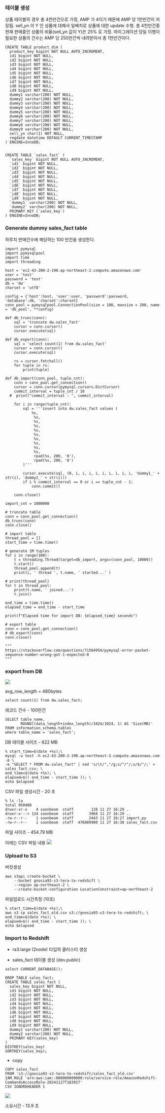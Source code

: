### 테이블 생성 ###

상품 테이블의 경우 총 4천만건으로 가정, AMP 가 4이기 때문에 AMP 당 1천만건이 저장됨.
sell_yn 이 Y 인 상품에 대해서 일배치로 상품에 대한 update 수행.
총 4천만건중 현재 판매중인 상품의 비율(sell_yn 값이 Y)은 25% 로 가정.
마이그레이션 당일 이행이 필요한 상품의 건수는 AMP 당 250만건씩 내려받아서 총 1천만건이다.
```
CREATE TABLE product_dim (
  product_key bigint NOT NULL AUTO_INCREMENT,
  id1 bigint NOT NULL,
  id2 bigint NOT NULL,
  id3 bigint NOT NULL,
  id4 bigint NOT NULL,
  id5 bigint NOT NULL,
  id6 bigint NOT NULL,
  id7 bigint NOT NULL,
  id8 bigint NOT NULL,
  id9 bigint NOT NULL,
  dummy1 varchar(200) NOT NULL,
  dummy2 varchar(200) NOT NULL,
  dummy3 varchar(200) NOT NULL,
  dummy4 varchar(200) NOT NULL,
  dummy5 varchar(200) NOT NULL,
  dummy6 varchar(200) NOT NULL,
  dummy7 varchar(200) NOT NULL,
  dummy8 varchar(200) NOT NULL,
  dummy9 varchar(200) NOT NULL,
  sell_yn char(1) NOT NULL,
  regdate datetime DEFAULT CURRENT_TIMESTAMP
) ENGINE=InnoDB;


CREATE TABLE `sales_fact` (
  `sales_key` bigint NOT NULL AUTO_INCREMENT,
  `id1` bigint NOT NULL,
  `id2` bigint NOT NULL,
  `id3` bigint NOT NULL,
  `id4` bigint NOT NULL,
  `id5` bigint NOT NULL,
  `id6` bigint NOT NULL,
  `id7` bigint NOT NULL,
  `id8` bigint NOT NULL,
  `id9` bigint NOT NULL,
  `dummy1` varchar(200) NOT NULL,
  `dummy2` varchar(200) NOT NULL,
  PRIMARY KEY (`sales_key`)
) ENGINE=InnoDB;
```

### Generate dummy sales_fact table ###
하루치 판매건수에 해당하는 100 만건을 생성한다.
```
import pymysql
import pymysqlpool
import time
import threading

host = 'ec2-43-200-2-190.ap-northeast-2.compute.amazonaws.com'
user = 'test'
password = 'test'
db = 'dw'
charset = 'utf8'

config = {'host':host, 'user':user, 'password':password, 'database':db, 'charset':charset}
conn_pool = pymysqlpool.ConnectionPool(size = 100, maxsize = 200, name = 'db_pool', **config)

def db_trunc(conn):
    sql = 'truncate dw.sales_fact'
    cursor = conn.cursor()
    cursor.execute(sql)

def db_export(conn):
    sql = 'select count(1) from dw.sales_fact'
    cursor = conn.cursor()
    cursor.execute(sql)

    rs = cursor.fetchall()
    for tuple in rs:
        print(tuple)

def db_import(conn_pool, tuple_cnt):
    conn = conn_pool.get_connection()
    cursor = conn.cursor(pymysql.cursors.DictCursor)
    commit_interval = tuple_cnt / 10
  #  print("commit_interval : ", commit_interval)
    
    for i in range(tuple_cnt):
        sql = '''insert into dw.sales_fact values (
            %s,
             %s,
             %s,
             %s,
             %s,
             %s,
             %s,
             %s,
             %s,
             %s,
             rpad(%s, 200, '0'),
             rpad(%s, 200, '0')
        )'''
        
        cursor.execute(sql, (0, i, i, i, i, i, i, i, i, i, 'dummy1_' + str(i), 'dummy2_' + str(i)))
        if i % commit_interval == 0 or i == tuple_cnt - 1:
            conn.commit()
            
    conn.close()

import_cnt = 1000000

# truncate table
conn = conn_pool.get_connection()
db_trunc(conn)
conn.close()

# import table
thread_pool = []
start_time = time.time()

# generate 1M tuples
for i in range(100):
    t = threading.Thread(target=db_import, args=(conn_pool, 10000))
    t.start()
    thread_pool.append(t)
    print(i, ' thread ', t.name, ' started...' )

# print(thread_pool)
for t in thread_pool:
    print(t.name, ' joined...')
    t.join()

end_time = time.time()
elapsed_time = end_time - start_time

print(f"Elapsed time for import DB: {elapsed_time} seconds")

# export table
conn = conn_pool.get_connection()
# db_export(conn)
conn.close()

"""
https://stackoverflow.com/questions/71564954/pymysql-error-packet-sequence-number-wrong-got-1-expected-0    
"""
```




### export from DB ###

![](https://github.com/gnosia93/tera-to-redshift/blob/main/images/sales_fact.png)

avg_row_length = 480bytes

```
select count(1) from dw.sales_fact;
```
레코드 건수 - 100만건

```
SELECT table_name,
       ROUND((data_length+index_length)/1024/1024, 1) AS 'Size(MB)'
FROM information_schema.tables
where table_name = 'sales_fact';
```
DB 테이블 사이즈 - 622 MB 

```
% start_time=$(date +%s);\
mysql -u test -h ec2-43-200-2-190.ap-northeast-2.compute.amazonaws.com -p \
-e "SELECT * FROM dw.sales_fact" | sed 's/\t/","/g;s/^/"/;s/$/"/;' > sales_fact.csv; \
end_time=$(date +%s); \
elapsed=$(( end_time - start_time )); \
echo $elapsed
```
CSV 파일 생성시간 - 20 초

```
% ls -la
total 950408
drwxr-xr-x    4 soonbeom  staff        128 11 27 16:29 .
drwxr-x---+ 124 soonbeom  staff       3968 11 27 16:29 ..
-rw-r--r--    1 soonbeom  staff       2443 11 27 16:27 import.py
-rw-r--r--    1 soonbeom  staff  476889980 11 27 16:38 sales_fact.csv
```
파일 사이즈 - 454.79 MB

아래는 CSV 파일 내용
![](https://github.com/gnosia93/tera-to-redshift/blob/main/images/sales_fact_samples.png)


### Upload to S3 ###

버킷생성
```
aws s3api create-bucket \
    --bucket gnosia93-s3-tera-to-redshift \
    --region ap-northeast-2 \
    --create-bucket-configuration LocationConstraint=ap-northeast-2
```

파일업로드 시간측정 (10초)
```
% start_time=$(date +%s);\
aws s3 cp sales_fact_old.csv s3://gnosia93-s3-tera-to-redshift; \
end_time=$(date +%s); \
elapsed=$(( end_time - start_time )); \
echo $elapsed
```

### Import to Redshift ###
* ra3.large (2node) 타입의 클러스터 생성

* sales_fact 테이블 생성 (dev.public)
```
select CURRENT_DATABASE();

DROP TABLE sales_fact;
CREATE TABLE sales_fact (
  sales_key bigint NOT NULL,
  id1 bigint NOT NULL,
  id2 bigint NOT NULL,
  id3 bigint NOT NULL,
  id4 bigint NOT NULL,
  id5 bigint NOT NULL,
  id6 bigint NOT NULL,
  id7 bigint NOT NULL,
  id8 bigint NOT NULL,
  id9 bigint NOT NULL,
  dummy1 varchar(200) NOT NULL,
  dummy2 varchar(200) NOT NULL,
  PRIMARY KEY(sales_key)
) 
DISTKEY(sales_key) 
SORTKEY(sales_key);
```
* copy
```
COPY sales_fact 
FROM 's3://gnosia93-s3-tera-to-redshift/sales_fact_old.csv' 
IAM_ROLE 'arn:aws:iam::000000000000:role/service-role/AmazonRedshift-CommandsAccessRole-20241127T183927'
CSV IGNOREHEADER 1
```
![](https://github.com/gnosia93/tera-to-redshift/blob/main/images/redshift_copy.png)

소요시간 - 13.9 초



